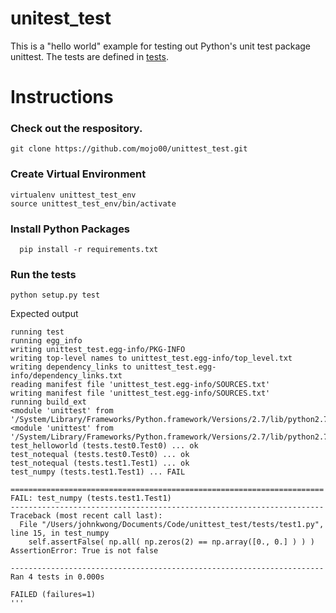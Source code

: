 # unitest_test

This is a "hello world" example for testing out Python's unit test package unittest.
The tests are defined in  [tests](https://github.com/mojo00/unittest_test/tree/master/tests).
# Instructions
### Check out the respository.
```
git clone https://github.com/mojo00/unittest_test.git
```
### Create Virtual Environment
```
virtualenv unittest_test_env
source unittest_test_env/bin/activate
```
### Install Python Packages
```
  pip install -r requirements.txt
```

### Run the tests
```
python setup.py test
```
Expected output
```
running test
running egg_info
writing unittest_test.egg-info/PKG-INFO
writing top-level names to unittest_test.egg-info/top_level.txt
writing dependency_links to unittest_test.egg-info/dependency_links.txt
reading manifest file 'unittest_test.egg-info/SOURCES.txt'
writing manifest file 'unittest_test.egg-info/SOURCES.txt'
running build_ext
<module 'unittest' from '/System/Library/Frameworks/Python.framework/Versions/2.7/lib/python2.7/unittest/__init__.pyc'>
<module 'unittest' from '/System/Library/Frameworks/Python.framework/Versions/2.7/lib/python2.7/unittest/__init__.pyc'>
test_helloworld (tests.test0.Test0) ... ok
test_notequal (tests.test0.Test0) ... ok
test_notequal (tests.test1.Test1) ... ok
test_numpy (tests.test1.Test1) ... FAIL

======================================================================
FAIL: test_numpy (tests.test1.Test1)
----------------------------------------------------------------------
Traceback (most recent call last):
  File "/Users/johnkwong/Documents/Code/unittest_test/tests/test1.py", line 15, in test_numpy
    self.assertFalse( np.all( np.zeros(2) == np.array([0., 0.] ) ) )
AssertionError: True is not false

----------------------------------------------------------------------
Ran 4 tests in 0.000s

FAILED (failures=1)
'''
